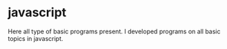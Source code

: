 # javascript
Here all type of basic programs present. I developed programs on all basic topics in javascript.
